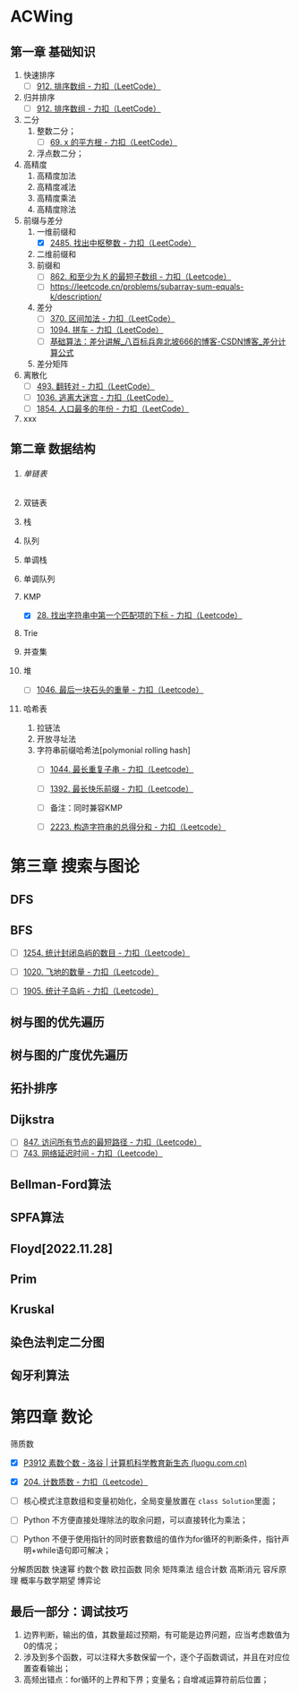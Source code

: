 # ACWing



## 第一章 基础知识



1. 快速排序
    - [ ] [912. 排序数组 - 力扣（LeetCode）](https://leetcode.cn/problems/sort-an-array/)
2. 归并排序
    - [ ] [912. 排序数组 - 力扣（LeetCode）](https://leetcode.cn/problems/sort-an-array/)
3. 二分
    1. 整数二分；
        - [ ] [69. x 的平方根 - 力扣（LeetCode）](https://leetcode.cn/problems/sqrtx/)
    2. 浮点数二分；
4. 高精度
    1. 高精度加法
    2. 高精度减法
    3. 高精度乘法
    4. 高精度除法
5. 前缀与差分
    1. 一维前缀和
        - [x] [2485. 找出中枢整数 - 力扣（LeetCode）](https://leetcode.cn/problems/find-the-pivot-integer/)
    2. 二维前缀和
    3. 前缀和
        - [ ] [862. 和至少为 K 的最短子数组 - 力扣（Leetcode）](https://leetcode.cn/problems/shortest-subarray-with-sum-at-least-k/description/)
        - [ ] https://leetcode.cn/problems/subarray-sum-equals-k/description/
    4. 差分
        - [ ] [370. 区间加法 - 力扣（LeetCode）](https://leetcode.cn/problems/range-addition/)
        - [ ] [1094. 拼车 - 力扣（LeetCode）](https://leetcode.cn/problems/car-pooling/)
        - [ ] [基础算法：差分讲解_八百标兵奔北坡666的博客-CSDN博客_差分计算公式](https://blog.csdn.net/weixin_43705195/article/details/88370758)
    5. 差分矩阵
6. 离散化
    - [ ] [493. 翻转对 - 力扣（LeetCode）](https://leetcode.cn/problems/reverse-pairs/)
    - [ ] [1036. 逃离大迷宫 - 力扣（LeetCode）](https://leetcode.cn/problems/escape-a-large-maze/)
    - [ ] [1854. 人口最多的年份 - 力扣（LeetCode）](https://leetcode.cn/problems/maximum-population-year/)
7. xxx



## 第二章 数据结构



1. ###### 单链表
2. 双链表
3. 栈
4. 队列
5. 单调栈
6. 单调队列
7. KMP
    - [x] [28. 找出字符串中第一个匹配项的下标 - 力扣（Leetcode）](https://leetcode.cn/problems/find-the-index-of-the-first-occurrence-in-a-string/description/)

8. Trie
9. 并查集
10. 堆

    - [ ] [1046. 最后一块石头的重量 - 力扣（Leetcode）](https://leetcode.cn/problems/last-stone-weight/solutions/)

11. 哈希表

     1. 拉链法
     2. 开放寻址法
     3. 字符串前缀哈希法[polymonial rolling hash]
         - [ ] [1044. 最长重复子串 - 力扣（Leetcode）](https://leetcode.cn/problems/longest-duplicate-substring/description/)
         - [ ] [1392. 最长快乐前缀 - 力扣（Leetcode）](https://leetcode.cn/problems/longest-happy-prefix/solutions/)
         - [ ] 备注：同时兼容KMP
         - [ ] [2223. 构造字符串的总得分和 - 力扣（Leetcode）](https://leetcode.cn/problems/sum-of-scores-of-built-strings/)



# 第三章 搜索与图论



## DFS

## BFS



- [ ] [1254. 统计封闭岛屿的数目 - 力扣（Leetcode）](https://leetcode.cn/problems/number-of-closed-islands/?envType=study-plan&id=graph-theory-basic&plan=graph&plan_progress=150m33d)
- [ ] [1020. 飞地的数量 - 力扣（Leetcode）](https://leetcode.cn/problems/number-of-enclaves/?envType=study-plan&id=graph-theory-basic&plan=graph&plan_progress=150m33d)
- [ ] [1905. 统计子岛屿 - 力扣（Leetcode）](https://leetcode.cn/problems/count-sub-islands/?envType=study-plan&id=graph-theory-basic&plan=graph&plan_progress=150m33d)



## 树与图的优先遍历

## 树与图的广度优先遍历

## 拓扑排序

## Dijkstra

- [ ] [847. 访问所有节点的最短路径 - 力扣（Leetcode）](https://leetcode.cn/problems/shortest-path-visiting-all-nodes/solutions/)
- [ ] [743. 网络延迟时间 - 力扣（Leetcode）](https://leetcode.cn/problems/network-delay-time/solutions/)

## Bellman-Ford算法

## SPFA算法

## Floyd[2022.11.28]

## Prim

## Kruskal

## 染色法判定二分图

## 匈牙利算法



# 第四章 数论



 筛质数

- [x] [P3912 素数个数 - 洛谷 | 计算机科学教育新生态 (luogu.com.cn)](https://www.luogu.com.cn/problem/P3912)

- [x] [204. 计数质数 - 力扣（Leetcode）](https://leetcode.cn/problems/count-primes/description/)
- [ ] 核心模式注意数组和变量初始化，全局变量放置在 ```class Solution```里面；
- [ ] Python 不方便直接处理除法的取余问题，可以直接转化为乘法；
- [ ] Python 不便于使用指针的同时嵌套数组的值作为for循环的判断条件，指针声明+while语句即可解决；

分解质因数
快速幂
 约数个数
欧拉函数
同余
矩阵乘法
组合计数
高斯消元
容斥原理
概率与数学期望
博弈论







## 最后一部分：调试技巧



1. 边界判断，输出的值，其数量超过预期，有可能是边界问题，应当考虑数值为0的情况；
2. 涉及到多个函数，可以注释大多数保留一个，逐个子函数调试，并且在对应位置查看输出；
3. 高频出错点：for循环的上界和下界；变量名；自增减运算符前后位置；